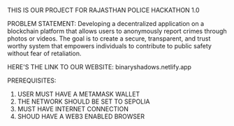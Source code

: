 THIS IS OUR PROJECT FOR RAJASTHAN POLICE HACKATHON 1.0


PROBLEM STATEMENT:
Developing a decentralized application on a blockchain platform that allows users to anonymously report crimes through photos or videos. The goal is to create a secure, transparent, and trust worthy system that empowers individuals to contribute to public safety without fear of retaliation.


HERE'S THE LINK TO OUR WEBSITE: binaryshadows.netlify.app

PREREQUISITES:
1. USER MUST HAVE A METAMASK WALLET
2. THE NETWORK SHOULD BE SET TO SEPOLIA
3. MUST HAVE INTERNET CONNECTION
4. SHOUD HAVE A WEB3 ENABLED BROWSER

